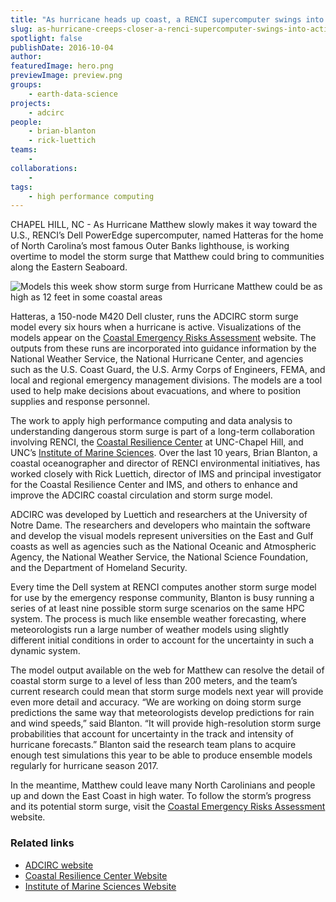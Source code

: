 ```yaml
---
title: "As hurricane heads up coast, a RENCI supercomputer swings into action"
slug: as-hurricane-creeps-closer-a-renci-supercomputer-swings-into-action
spotlight: false
publishDate: 2016-10-04
author: 
featuredImage: hero.png
previewImage: preview.png
groups:
    - earth-data-science
projects:
    - adcirc
people:
    - brian-blanton
    - rick-luettich
teams: 
    - 
collaborations:
    - 
tags:
    - high performance computing
---
```



CHAPEL HILL, NC - As Hurricane Matthew slowly makes it way toward the U.S., RENCI’s Dell PowerEdge supercomputer, named Hatteras for the home of North Carolina’s most famous Outer Banks lighthouse, is working overtime to model the storm surge that Matthew could bring to communities along the Eastern Seaboard.  

![Models this week show storm surge from Hurricane Matthew could be as high as 12 feet in some coastal areas](https://renci.org/wp-content/uploads/2016/10/Screen-Shot-2016-10-04-at-3.02.25-PM-1024x699.png)

Hatteras, a 150-node M420 Dell cluster, runs the ADCIRC storm surge model every six hours when a hurricane is active. Visualizations of the models appear on the [Coastal Emergency Risks Assessment](http://nc-cera.renci.org/) website. The outputs from these runs are incorporated into guidance information by the National Weather Service, the National Hurricane Center, and agencies such as the U.S. Coast Guard, the U.S. Army Corps of Engineers, FEMA, and local and regional emergency management divisions. The models are a tool used to help make decisions about evacuations, and where to position supplies and response personnel.

The work to apply high performance computing and data analysis to understanding dangerous storm surge is part of a long-term collaboration involving RENCI, the [Coastal Resilience Center](http://coastalresiliencecenter.unc.edu/) at UNC-Chapel Hill, and UNC’s [Institute of Marine Sciences](http://coastalresiliencecenter.unc.edu/). Over the last 10 years, Brian Blanton, a coastal oceanographer and director of RENCI environmental initiatives, has worked closely with Rick Luettich, director of IMS and principal investigator for the Coastal Resilience Center and IMS, and others to enhance and improve the ADCIRC coastal circulation and storm surge model.

ADCIRC was developed by Luettich and researchers at the University of Notre Dame. The researchers and developers who maintain the software and develop the visual models represent universities on the East and Gulf coasts as well as agencies such as the National Oceanic and Atmospheric Agency, the National Weather Service, the National Science Foundation, and the Department of Homeland Security.

Every time the Dell system at RENCI computes another storm surge model for use by the emergency response community, Blanton is busy running a series of at least nine possible storm surge scenarios on the same HPC system. The process is much like ensemble weather forecasting, where meteorologists run a large number of weather models using slightly different initial conditions in order to account for the uncertainty in such a dynamic system.

The model output available on the web for Matthew can resolve the detail of coastal storm surge to a level of less than 200 meters, and the team’s current research could mean that storm surge models next year will provide even more detail and accuracy.  “We are working on doing storm surge predictions the same way that meteorologists develop predictions for rain and wind speeds,” said Blanton. “It will provide high-resolution storm surge probabilities that account for uncertainty in the track and intensity of hurricane forecasts.”  Blanton said the research team plans to acquire enough test simulations this year to be able to produce ensemble models regularly for hurricane season 2017.

In the meantime, Matthew could leave many North Carolinians and people up and down the East Coast in high water. To follow the storm’s progress and its potential storm surge, visit the [Coastal Emergency Risks Assessment](http://nc-cera.renci.org/) website.

### Related links

- [ADCIRC website](http://adcirc.org/)
- [Coastal Resilience Center Website](http://coastalresiliencecenter.unc.edu/)
- [Institute of Marine Sciences Website](http://ims.unc.edu/)